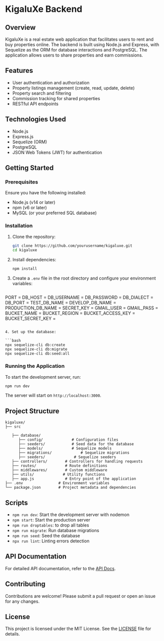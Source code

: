 # KigaluXe Backend

## Overview

KigaluXe is a real estate web application that facilitates users to rent and buy properties online. The backend is built using Node.js and Express, with Sequelize as the ORM for database interactions and PostgreSQL. The application allows users to share properties and earn commissions.

## Features

- User authentication and authorization
- Property listings management (create, read, update, delete)
- Property search and filtering
- Commission tracking for shared properties
- RESTful API endpoints

## Technologies Used

- Node.js
- Express.js
- Sequelize (ORM)
- PostgreSQL
- JSON Web Tokens (JWT) for authentication

## Getting Started

### Prerequisites

Ensure you have the following installed:

- Node.js (v14 or later)
- npm (v6 or later)
- MySQL (or your preferred SQL database)

### Installation

1. Clone the repository:

   ```bash
   git clone https://github.com/yourusername/kigaluxe.git
   cd kigaluxe
   ```

2. Install dependencies:

   ```bash
   npm install
   ```

3. Create a `.env` file in the root directory and configure your environment variables:

   ```text
PORT = 
DB_HOST = 
DB_USERNAME = 
DB_PASSWORD = 
DB_DIALECT =
DB_PORT = 
TEST_DB_NAME = 
DEVELOP_DB_NAME = 
PRODUCTION_DB_NAME = 
SECRET_KEY = 
GMAIL_USER = 
GMAIL_PASS = 
BUCKET_NAME = 
BUCKET_REGION = 
BUCKET_ACCESS_KEY = 
BUCKET_SECRET_KEY = 
   ```

4. Set up the database:

   ```bash
   npx sequelize-cli db:create
   npx sequelize-cli db:migrate
   npx sequelize-cli db:seed:all
   ```

### Running the Application

To start the development server, run:

```bash
npm run dev
```

The server will start on `http://localhost:3000`.

## Project Structure

```text
kigaluxe/
├── src
   
   ├── database/
      ├── config/             # Configuration files
      ├── seeders/            # Seed data for the database
      ├── models/             # Sequelize models
      ├── migrations/             # Sequelize migrations
      ├── seeders/             # Sequelize seeders
   ├── controllers/        # Controllers for handling requests
   ├── routes/             # Route definitions
   ├── middlewares/        # Custom middleware
   ├── utils/             # Utility functions
   ├── app.js              # Entry point of the application
├── .env                # Environment variables
└── package.json        # Project metadata and dependencies
```

## Scripts

- `npm run dev`: Start the development server with nodemon
- `npm start`: Start the production server
- `npm run droptables`: to drop all tables
- `npm run migrate`: Run database migrations
- `npm run seed`: Seed the database
- `npx run lint`: Linting errors detection

## API Documentation

For detailed API documentation, refer to the [API Docs](./docs/api.md).

## Contributing

Contributions are welcome! Please submit a pull request or open an issue for any changes.

## License

This project is licensed under the MIT License. See the [LICENSE](./LICENSE) file for details.
